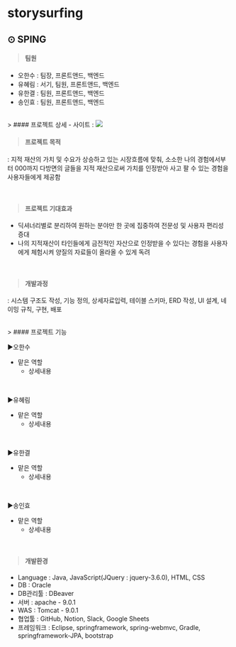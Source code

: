 # storysurfing

## ⊙ SPING

> #### 팀원
- 오한수 : 팀장, 프론트앤드, 백엔드
- 유혜림 : 서기, 팀원, 프론트앤드, 백엔드
- 유한결 : 팀원, 프론트앤드, 백엔드
- 송인효 : 팀원, 프론트앤드, 백엔드
<br>
> #### 프로젝트 상세
- 사이트 : <a href="https://www.notion.so/SPING-00c183a91e1d40caaefccf309896feaa" target="_blank"><img src="https://img.shields.io/badge/Notion-000000?style=flat-square&logo=Notion&logoColor=white"/></a>

<br>

> #### 프로젝트 목적

: 지적 재산의 가치 및 수요가 상승하고 있는 시장흐름에 맞춰, 소소한 나의 경험에서부터 000까지 다방면의 글들을 지적 재산으로써 가치를 인정받아 사고 팔 수 있는 경험을 사용자들에게 제공함

<br>

> #### 프로젝트 기대효과 
- 딕셔너리별로 분리하여 원하는 분야만 한 곳에 집중하여 전문성 및 사용자 편리성 증대
- 나의 지적재산이 타인들에게 금전적인 자산으로 인정받을 수 있다는 경험을 사용자에게 체험시켜 양질의 자료들이 올라올 수 있게 독려

<br>

> #### 개발과정

: 시스템 구조도 작성, 기능 정의, 상세자료입력, 테이블 스키마, ERD 작성, UI 설계, 네이밍 규칙, 구현, 배포

<br>
> #### 프로젝트 기능   


▶오한수
- 맡은 역할
  - 상세내용

<br>

▶유혜림
- 맡은 역할
  - 상세내용


<br>

▶유한결
- 맡은 역할
  - 상세내용


<br>

▶송인효
- 맡은 역할
  - 상세내용


<br>

> #### 개발환경 
- Language : Java, JavaScript(JQuery : jquery-3.6.0), HTML, CSS<br>
- DB : Oracle<br>
- DB관리툴 : DBeaver <br>
- 서버 : apache - 9.0.1<br>
- WAS : Tomcat - 9.0.1<br>
- 협업툴 : GitHub, Notion, Slack, Google Sheets<br>
- 프레임워크 : Eclipse, springframework, spring-webmvc, Gradle, springframework-JPA, bootstrap 

